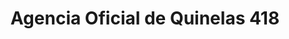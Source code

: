 ---
title: "Agencia Oficial de Quinelas 418"
url: /gobernador-roca/agencia-oficial-de-quinelas-418/
shop: Lotterie
---
